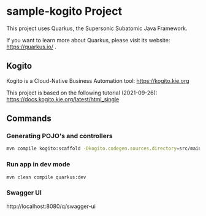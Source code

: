 # sample-kogito Project

This project uses Quarkus, the Supersonic Subatomic Java Framework.

If you want to learn more about Quarkus, please visit its website: https://quarkus.io/ .

## Kogito

Kogito is a Cloud-Native Business Automation tool: https://kogito.kie.org

This project is based on the following tutorial (2021-09-26): https://docs.kogito.kie.org/latest/html_single

## Commands

### Generating POJO's and controllers

```bash
mvn compile kogito:scaffold -Dkogito.codegen.sources.directory=src/main/generated-java
```

### Run app in dev mode

```bash
mvn clean compile quarkus:dev
```

### Swagger UI

http://localhost:8080/q/swagger-ui
